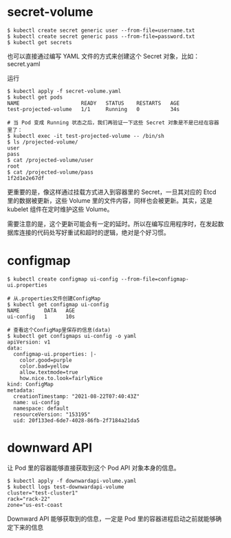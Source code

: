 # secret-volume

```shell
$ kubectl create secret generic user --from-file=username.txt
$ kubectl create secret generic pass --from-file=password.txt
$ kubectl get secrets
```

也可以直接通过编写 YAML 文件的方式来创建这个 Secret 对象，比如：secret.yaml

运行

```shell
$ kubectl apply -f secret-volume.yaml
$ kubectl get pods
NAME                    READY   STATUS    RESTARTS   AGE
test-projected-volume   1/1     Running   0          34s

# 当 Pod 变成 Running 状态之后，我们再验证一下这些 Secret 对象是不是已经在容器里了：
$ kubectl exec -it test-projected-volume -- /bin/sh
$ ls /projected-volume/
user
pass
$ cat /projected-volume/user
root
$ cat /projected-volume/pass
1f2d1e2e67df
```

更重要的是，像这样通过挂载方式进入到容器里的 Secret，一旦其对应的 Etcd 里的数据被更新，这些 Volume 里的文件内容，同样也会被更新。其实，这是 kubelet 组件在定时维护这些 Volume。

需要注意的是，这个更新可能会有一定的延时。所以在编写应用程序时，在发起数据库连接的代码处写好重试和超时的逻辑，绝对是个好习惯。

# configmap

```shell
$ kubectl create configmap ui-config --from-file=configmap-ui.properties

# 从.properties文件创建ConfigMap
$ kubectl get configmap ui-config
NAME        DATA   AGE
ui-config   1      10s

# 查看这个ConfigMap里保存的信息(data)
$ kubectl get configmaps ui-config -o yaml
apiVersion: v1
data:
  configmap-ui.properties: |-
    color.good=purple
    color.bad=yellow
    allow.textmode=true
    how.nice.to.look=fairlyNice
kind: ConfigMap
metadata:
  creationTimestamp: "2021-08-22T07:40:43Z"
  name: ui-config
  namespace: default
  resourceVersion: "153195"
  uid: 20f133ed-6de7-4028-86fb-2f7184a21da5
```

# downward API

让 Pod 里的容器能够直接获取到这个 Pod API 对象本身的信息。

```shell
$ kubectl apply -f downwardapi-volume.yaml
$ kubectl logs test-downwardapi-volume
cluster="test-cluster1"
rack="rack-22"
zone="us-est-coast
```

Downward API 能够获取到的信息，一定是 Pod 里的容器进程启动之前就能够确定下来的信息